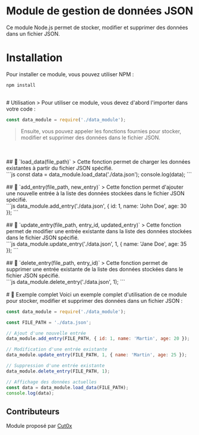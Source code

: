 # Module de gestion de données JSON
Ce module Node.js permet de stocker, modifier et supprimer des données dans un fichier JSON.

# Installation
Pour installer ce module, vous pouvez utiliser NPM :

```
npm install
```
<br>
# Utilisation
> Pour utiliser ce module, vous devez d'abord l'importer dans votre code :

```js
const data_module = require('./data_module');
```
> Ensuite, vous pouvez appeler les fonctions fournies pour stocker, modifier et supprimer des données dans le fichier JSON.
<br>
<br>
## 📜 `load_data(file_path)`
> Cette fonction permet de charger les données existantes à partir du fichier JSON spécifié.
<br>
```js
const data = data_module.load_data('./data.json');
console.log(data);
```
<br>
<br>
## 📜 `add_entry(file_path, new_entry)`
> Cette fonction permet d'ajouter une nouvelle entrée à la liste des données stockées dans le fichier JSON spécifié.
<br>
```js
data_module.add_entry('./data.json', { id: 1, name: 'John Doe', age: 30 });
```
<br>
<br>
## 📜 `update_entry(file_path, entry_id, updated_entry)`
> Cette fonction permet de modifier une entrée existante dans la liste des données stockées dans le fichier JSON spécifié.
<br>
```js
data_module.update_entry('./data.json', 1, { name: 'Jane Doe', age: 35 });
```
<br>
<br>
## 📜 `delete_entry(file_path, entry_id)`
> Cette fonction permet de supprimer une entrée existante de la liste des données stockées dans le fichier JSON spécifié.
<br>
```js
data_module.delete_entry('./data.json', 1);
```
<br>
<br>
# 🧪 Exemple complet
Voici un exemple complet d'utilisation de ce module pour stocker, modifier et supprimer des données dans un fichier JSON :

```js
const data_module = require('./data_module');

const FILE_PATH = './data.json';

// Ajout d'une nouvelle entrée
data_module.add_entry(FILE_PATH, { id: 1, name: 'Martin', age: 20 });

// Modification d'une entrée existante
data_module.update_entry(FILE_PATH, 1, { name: 'Martin', age: 25 });

// Suppression d'une entrée existante
data_module.delete_entry(FILE_PATH, 1);

// Affichage des données actuelles
const data = data_module.load_data(FILE_PATH);
console.log(data);
```

## Contributeurs
Module proposé par <a href="https://twitter.com/Cut0x">Cut0x</a>
